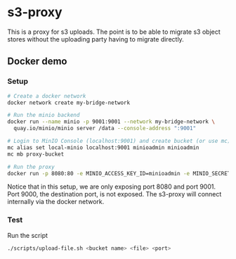 # s3-proxy
This is a proxy for s3 uploads. The point is to be able to migrate s3 object stores without the uploading party having to migrate directly. 

## Docker demo 
### Setup
```sh
# Create a docker network
docker network create my-bridge-network

# Run the minio backend
docker run --name minio -p 9001:9001 --network my-bridge-network \
  quay.io/minio/minio server /data --console-address ":9001"

# Login to MinIO Console (localhost:9001) and create bucket (or use mc)
mc alias set local-minio localhost:9001 minioadmin minioadmin
mc mb proxy-bucket

# Run the proxy
docker run -p 8080:80 -e MINIO_ACCESS_KEY_ID=minioadmin -e MINIO_SECRET_ACCESS_KEY=minioadmin -e MINIO_ENDPOINT=minio:9000 -e MINIO_BUCKET_NAME=proxy-bucket --network my-bridge-network s3-proxy:v0.0.1
```

Notice that in this setup, we are only exposing port 8080 and port 9001. Port 9000, the destination port, is not exposed. The s3-proxy will connect internally via the docker network.

### Test
Run the script
```sh
./scripts/upload-file.sh <bucket name> <file> <port>
```
